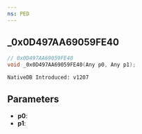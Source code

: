 ```yaml
---
ns: PED
---
```

## _0x0D497AA69059FE40

```c
// 0x0D497AA69059FE40
void _0x0D497AA69059FE40(Any p0, Any p1);
```

```
NativeDB Introduced: v1207
```

## Parameters
* **p0**:
* **p1**:

